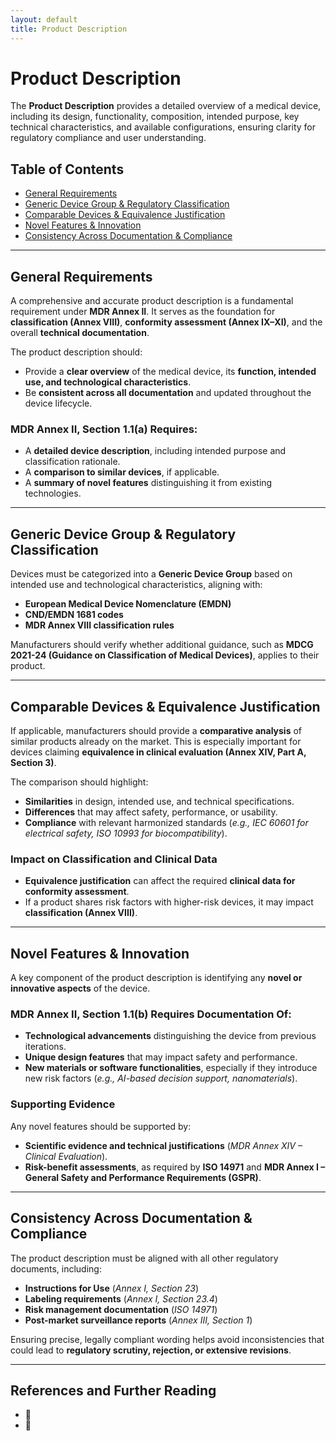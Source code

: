 ```yaml
---
layout: default
title: Product Description
---
```


# Product Description
The **Product Description** provides a detailed overview of a medical device, including its design, functionality, composition, intended purpose, key technical characteristics, and available configurations, ensuring clarity for regulatory compliance and user understanding.

## Table of Contents
- [General Requirements](#general-requirements)
- [Generic Device Group & Regulatory Classification](#generic-device-group--regulatory-classification)
- [Comparable Devices & Equivalence Justification](#comparable-devices--equivalence-justification)
- [Novel Features & Innovation](#novel-features--innovation)
- [Consistency Across Documentation & Compliance](#consistency-across-documentation--compliance)

---

## General Requirements
A comprehensive and accurate product description is a fundamental requirement under **MDR Annex II**. It serves as the foundation for **classification (Annex VIII)**, **conformity assessment (Annex IX–XI)**, and the overall **technical documentation**.

The product description should:
- Provide a **clear overview** of the medical device, its **function, intended use, and technological characteristics**.
- Be **consistent across all documentation** and updated throughout the device lifecycle.

### **MDR Annex II, Section 1.1(a) Requires:**
- A **detailed device description**, including intended purpose and classification rationale.
- A **comparison to similar devices**, if applicable.
- A **summary of novel features** distinguishing it from existing technologies.

---

## Generic Device Group & Regulatory Classification
Devices must be categorized into a **Generic Device Group** based on intended use and technological characteristics, aligning with:
- **European Medical Device Nomenclature (EMDN)**
- **CND/EMDN 1681 codes**
- **MDR Annex VIII classification rules**

Manufacturers should verify whether additional guidance, such as **MDCG 2021-24 (Guidance on Classification of Medical Devices)**, applies to their product.

---

## Comparable Devices & Equivalence Justification
If applicable, manufacturers should provide a **comparative analysis** of similar products already on the market. This is especially important for devices claiming **equivalence in clinical evaluation (Annex XIV, Part A, Section 3)**.

The comparison should highlight:
- **Similarities** in design, intended use, and technical specifications.
- **Differences** that may affect safety, performance, or usability.
- **Compliance** with relevant harmonized standards (*e.g., IEC 60601 for electrical safety, ISO 10993 for biocompatibility*).

### **Impact on Classification and Clinical Data**
- **Equivalence justification** can affect the required **clinical data for conformity assessment**.
- If a product shares risk factors with higher-risk devices, it may impact **classification (Annex VIII)**.

---

## Novel Features & Innovation
A key component of the product description is identifying any **novel or innovative aspects** of the device.

### **MDR Annex II, Section 1.1(b) Requires Documentation Of:**
- **Technological advancements** distinguishing the device from previous iterations.
- **Unique design features** that may impact safety and performance.
- **New materials or software functionalities**, especially if they introduce new risk factors (*e.g., AI-based decision support, nanomaterials*).

### **Supporting Evidence**
Any novel features should be supported by:
- **Scientific evidence and technical justifications** (*MDR Annex XIV – Clinical Evaluation*).
- **Risk-benefit assessments**, as required by **ISO 14971** and **MDR Annex I – General Safety and Performance Requirements (GSPR)**.

---

## Consistency Across Documentation & Compliance
The product description must be aligned with all other regulatory documents, including:
- **Instructions for Use** (*Annex I, Section 23*)
- **Labeling requirements** (*Annex I, Section 23.4*)
- **Risk management documentation** (*ISO 14971*)
- **Post-market surveillance reports** (*Annex III, Section 1*)

Ensuring precise, legally compliant wording helps avoid inconsistencies that could lead to **regulatory scrutiny, rejection, or extensive revisions**.

---

## References and Further Reading
- 📄 **[]()**
- 🔗 **[]()**